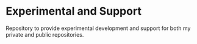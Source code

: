 # Experimental and Support
Repository to provide experimental development and support for both my private and public repositories.
